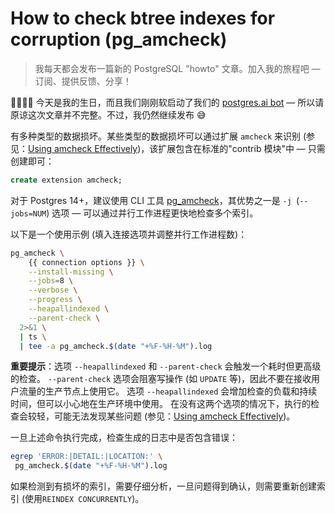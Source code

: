 # How to check btree indexes for corruption (pg_amcheck)

>我每天都会发布一篇新的 PostgreSQL "howto" 文章。加入我的旅程吧 — 订阅、提供反馈、分享！

🥳🤩🎂🎉 今天是我的生日，而且我们刚刚软启动了我们的 [postgres.ai bot](https://twitter.com/samokhvalov/status/1726177412755677283)  — 所以请原谅这次文章并不完整。不过，我仍然继续发布 😅

有多种类型的数据损坏。某些类型的数据损坏可以通过扩展 `amcheck` 来识别 (参见：[Using amcheck Effectively](https://postgresql.org/docs/current/amcheck.html#AMCHECK-USING-AMCHECK-EFFECTIVELY))，该扩展包含在标准的"contrib 模块"中 — 只需创建即可：

```sql
create extension amcheck;
```

对于 Postgres 14+，建议使用 CLI 工具 [pg_amcheck](https://postgresql.org/docs/current/app-pgamcheck.html)，其优势之一是 `-j `(`--jobs=NUM`) 选项 — 可以通过并行工作进程更快地检查多个索引。

以下是一个使用示例 (填入连接选项并调整并行工作进程数)：

```bash
pg_amcheck \
    {{ connection options }} \
    --install-missing \
    --jobs=8 \
    --verbose \
    --progress \
    --heapallindexed \
    --parent-check \
  2>&1 \
  | ts \
  | tee -a pg_amcheck.$(date "+%F-%H-%M").log
```

**重要提示**：选项 `--heapallindexed` 和 `--parent-check` 会触发一个耗时但更高级的检查。
`--parent-check` 选项会阻塞写操作 (如 `UPDATE` 等)，因此不要在接收用户流量的生产节点上使用它。
选项 `--heapallindexed` 会增加检查的负载和持续时间，但可以小心地在生产环境中使用。
在没有这两个选项的情况下，执行的检查会较轻，可能无法发现某些问题 (参见：[Using amcheck Effectively](https://postgresql.org/docs/current/amcheck.html#AMCHECK-USING-AMCHECK-EFFECTIVELY))。

一旦上述命令执行完成，检查生成的日志中是否包含错误：

```bash
egrep 'ERROR:|DETAIL:|LOCATION:' \
 pg_amcheck.$(date "+%F-%H-%M").log
```

如果检测到有损坏的索引，需要仔细分析，一旦问题得到确认，则需要重新创建索引 (使用`REINDEX CONCURRENTLY`)。